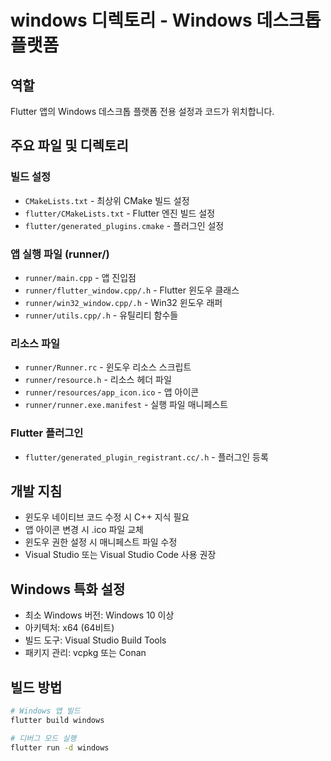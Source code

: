 # windows 디렉토리 - Windows 데스크톱 플랫폼

## 역할
Flutter 앱의 Windows 데스크톱 플랫폼 전용 설정과 코드가 위치합니다.

## 주요 파일 및 디렉토리

### 빌드 설정
- `CMakeLists.txt` - 최상위 CMake 빌드 설정
- `flutter/CMakeLists.txt` - Flutter 엔진 빌드 설정
- `flutter/generated_plugins.cmake` - 플러그인 설정

### 앱 실행 파일 (runner/)
- `runner/main.cpp` - 앱 진입점
- `runner/flutter_window.cpp/.h` - Flutter 윈도우 클래스
- `runner/win32_window.cpp/.h` - Win32 윈도우 래퍼
- `runner/utils.cpp/.h` - 유틸리티 함수들

### 리소스 파일
- `runner/Runner.rc` - 윈도우 리소스 스크립트
- `runner/resource.h` - 리소스 헤더 파일
- `runner/resources/app_icon.ico` - 앱 아이콘
- `runner/runner.exe.manifest` - 실행 파일 매니페스트

### Flutter 플러그인
- `flutter/generated_plugin_registrant.cc/.h` - 플러그인 등록

## 개발 지침
- 윈도우 네이티브 코드 수정 시 C++ 지식 필요
- 앱 아이콘 변경 시 .ico 파일 교체
- 윈도우 권한 설정 시 매니페스트 파일 수정
- Visual Studio 또는 Visual Studio Code 사용 권장

## Windows 특화 설정
- 최소 Windows 버전: Windows 10 이상
- 아키텍처: x64 (64비트)
- 빌드 도구: Visual Studio Build Tools
- 패키지 관리: vcpkg 또는 Conan

## 빌드 방법
```bash
# Windows 앱 빌드
flutter build windows

# 디버그 모드 실행
flutter run -d windows
``` 